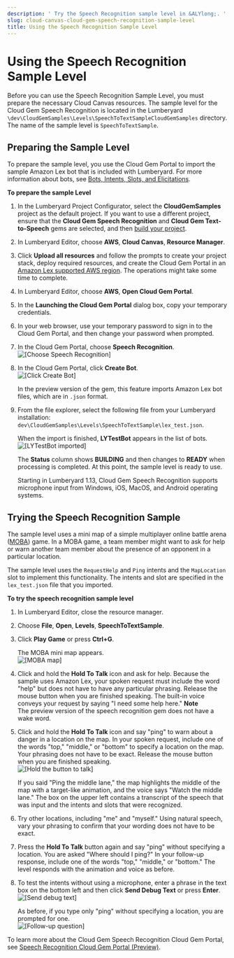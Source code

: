 ```yaml
---
description: ' Try the Speech Recognition sample level in &ALYlong;. '
slug: cloud-canvas-cloud-gem-speech-recognition-sample-level
title: Using the Speech Recognition Sample Level
---
```

# Using the Speech Recognition Sample Level<a name="cloud-canvas-cloud-gem-speech-recognition-sample-level"></a>

Before you can use the Speech Recognition Sample Level, you must prepare the necessary Cloud Canvas resources\. The sample level for the Cloud Gem Speech Recognition is located in the Lumberyard `\dev\CloudGemSamples\Levels\SpeechToTextSampleCloudGemSamples` directory\. The name of the sample level is `SpeechToTextSample`\.

## Preparing the Sample Level<a name="cloud-canvas-cloud-gem-speech-recognition-sample-level-preparing-the-sample-level"></a>

To prepare the sample level, you use the Cloud Gem Portal to import the sample Amazon Lex bot that is included with Lumberyard\. For more information about bots, see [ Bots, Intents, Slots, and Elicitations](cloud-canvas-cloud-gem-speech-recognition-intro.md#cloud-canvas-cloud-gem-speech-recognition-intro-bots-intents-slots-and-elicitations)\.

**To prepare the sample Level**

1. In the Lumberyard Project Configurator, select the **CloudGemSamples** project as the default project\. If you want to use a different project, ensure that the **Cloud Gem Speech Recognition** and **Cloud Gem Text\-to\-Speech** gems are selected, and then [build your project](game-build-intro.md)\.

1. In Lumberyard Editor, choose **AWS**, **Cloud Canvas**, **Resource Manager**\.

1. Click **Upload all resources** and follow the prompts to create your project stack, deploy required resources, and create the Cloud Gem Portal in an [Amazon Lex supported AWS region](https://docs.aws.amazon.com/general/latest/gr/rande.html#lex_region)\. The operations might take some time to complete\.

1. In Lumberyard Editor, choose **AWS**, **Open Cloud Gem Portal**\.

1. In the **Launching the Cloud Gem Portal** dialog box, copy your temporary credentials\.

1. In your web browser, use your temporary password to sign in to the Cloud Gem Portal, and then change your password when prompted\.

1. In the Cloud Gem Portal, choose **Speech Recognition**\.  
![\[Choose Speech Recognition\]](/images/userguide/cloud_canvas/cloud-canvas-cloud-gem-speech-recognition-sample-level-1.png)

1. In the Cloud Gem Portal, click **Create Bot**\.  
![\[Click Create Bot\]](/images/userguide/cloud_canvas/cloud-canvas-cloud-gem-speech-recognition-sample-level-2.png)

   In the preview version of the gem, this feature imports Amazon Lex bot files, which are in `.json` format\.

1. From the file explorer, select the following file from your Lumberyard installation: `dev\CloudGemSamples\Levels\SpeechToTextSample\lex_test.json`\.

   When the import is finished, **LYTestBot** appears in the list of bots\.  
![\[LYTestBot imported\]](/images/userguide/cloud_canvas/cloud-canvas-cloud-gem-speech-recognition-sample-level-3.png)

   The **Status** column shows **BUILDING** and then changes to **READY** when processing is completed\. At this point, the sample level is ready to use\.

   Starting in Lumberyard 1\.13, Cloud Gem Speech Recognition supports microphone input from Windows, iOS, MacOS, and Android operating systems\.

## Trying the Speech Recognition Sample<a name="cloud-canvas-cloud-gem-speech-recognition-sample-level-trying-the-speech-recognition-sample"></a>

The sample level uses a mini map of a simple multiplayer online battle arena \([MOBA](https://en.wikipedia.org/wiki/Multiplayer_online_battle_arena)\) game\. In a MOBA game, a team member might want to ask for help or warn another team member about the presence of an opponent in a particular location\.

The sample level uses the `RequestHelp` and `Ping` intents and the `MapLocation` slot to implement this functionality\. The intents and slot are specified in the `lex_test.json` file that you imported\.

**To try the speech recognition sample level**

1. In Lumberyard Editor, close the resource manager\.

1. Choose **File**, **Open**, **Levels**, **SpeechToTextSample**\.

1. Click **Play Game** or press **Ctrl\+G**\.

   The MOBA mini map appears\.  
![\[MOBA map\]](/images/userguide/cloud_canvas/cloud-canvas-cloud-gem-speech-recognition-sample-level-4.png)

1. Click and hold the **Hold To Talk** icon and ask for help\. Because the sample uses Amazon Lex, your spoken request must include the word "help" but does not have to have any particular phrasing\. Release the mouse button when you are finished speaking\. The built\-in voice conveys your request by saying "I need some help here\."
**Note**  
The preview version of the speech recognition gem does not have a wake word\.

1. Click and hold the **Hold To Talk** icon and say "ping" to warn about a danger in a location on the map\. In your spoken request, include one of the words "top," "middle," or "bottom" to specify a location on the map\. Your phrasing does not have to be exact\. Release the mouse button when you are finished speaking\.  
![\[Hold the button to talk\]](/images/userguide/cloud_canvas/cloud-canvas-cloud-gem-speech-recognition-sample-level-5.png)

   If you said "Ping the middle lane," the map highlights the middle of the map with a target\-like animation, and the voice says "Watch the middle lane\." The box on the upper left contains a transcript of the speech that was input and the intents and slots that were recognized\.

1. Try other locations, including "me" and "myself\." Using natural speech, vary your phrasing to confirm that your wording does not have to be exact\.

1. Press the **Hold To Talk** button again and say "ping" without specifying a location\. You are asked "Where should I ping?" In your follow\-up response, include one of the words "top," "middle," or "bottom\." The level responds with the animation and voice as before\.

1. To test the intents without using a microphone, enter a phrase in the text box on the bottom left and then click **Send Debug Text** or press **Enter**\.  
![\[Send debug text\]](/images/userguide/cloud_canvas/cloud-canvas-cloud-gem-speech-recognition-sample-level-6.png)

   As before, if you type only "ping" without specifying a location, you are prompted for one\.  
![\[Follow-up question\]](/images/userguide/cloud_canvas/cloud-canvas-cloud-gem-speech-recognition-sample-level-7.png)

To learn more about the Cloud Gem Speech Recognition Cloud Gem Portal, see [Speech Recognition Cloud Gem Portal \(Preview\)](cloud-canvas-cloud-gem-speech-recognition-cgp.md)\.